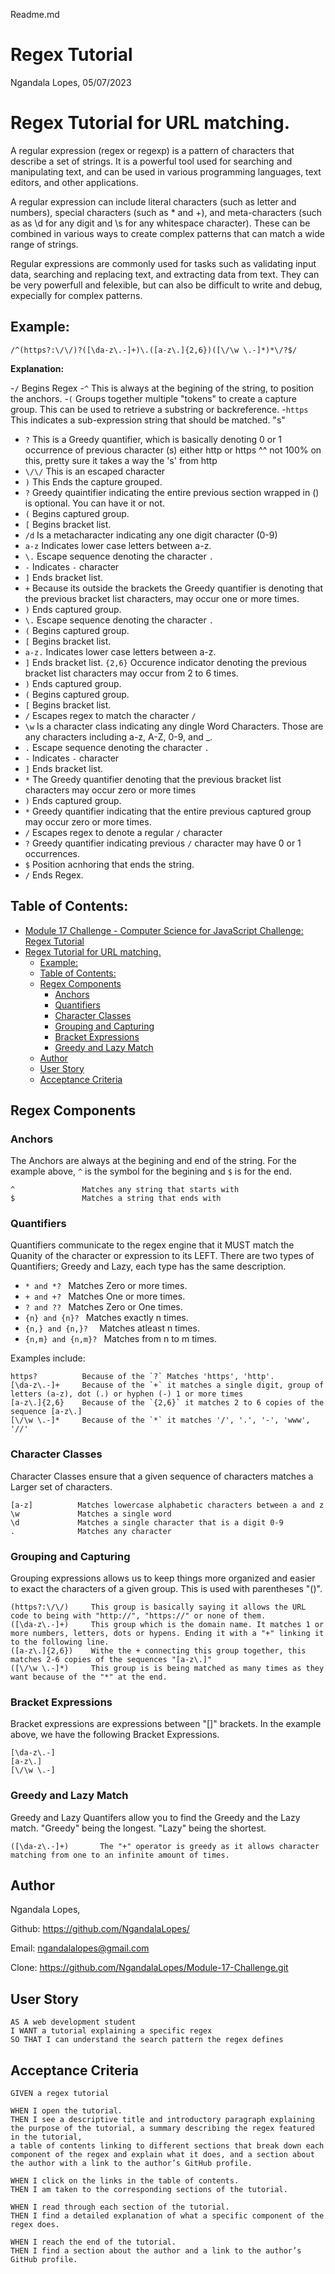 Readme.md
# Regex Tutorial

Ngandala Lopes, 05/07/2023

# Regex Tutorial for URL matching.

A regular expression (regex or regexp) is a pattern of characters that describe a set of strings. It is a powerful tool used for searching and manipulating text, and can be used in various programming languages, text editors, and other applications.

A regular expression can include literal characters (such as letter and numbers), special characters (such as * and +), and meta-characters (such as as \d for any digit and \s for any whitespace character).
These can be combined in various ways to create complex patterns that can match a wide range of strings.

Regular expressions are commonly used for tasks such as validating input data, searching and replacing text, and extracting data from text. They can be very powerfull and felexible, but can also be difficult to write and debug, expecially for complex patterns.


## Example:

```regexp
/^(https?:\/\/)?([\da-z\.-]+)\.([a-z\.]{2,6})([\/\w \.-]*)*\/?$/ 
```

**Explanation:**

-`/` Begins Regex
-`^` This is always at the begining of the string, to position the anchors.
-`(` Groups together multiple "tokens" to create a capture group. This can be used to retrieve a substring or backreference.
-`https` This indicates a sub-expression string that should be matched. "s"
- `?` This is a Greedy quantifier, which is basically denoting 0 or 1 occurrence of previous character (s) either http or https
^^ not 100% on this, pretty sure it takes a way the 's' from http
- `\/\/` This is an escaped character 
- `)` This Ends the capture grouped.
- `?` Greedy quaintifier indicating the entire previous section wrapped in () is optional. You can have it or not.
- `(` Begins captured group.
- `[` Begins bracket list.
- `/d` Is a metacharacter indicating any one digit character (0-9)
- `a-z` Indicates lower case letters between a-z.
- `\.` Escape sequence denoting the character `.`
- `-` Indicates `-` character
- `]` Ends bracket list.
- `+` Because its outside the brackets the Greedy quantifier is denoting that the previous bracket list characters, may occur one or more times.
- `)` Ends captured group.
- `\.` Escape sequence denoting the character `.`
- `(` Begins captured group.
- `[` Begins bracket list.
- `a-z.` Indicates lower case letters between a-z.
- `]` Ends bracket list.
`{2,6}` Occurence indicator denoting the previous bracket list characters may occur from 2 to 6 times.
- `)` Ends captured group.
- `(` Begins captured group.
- `[` Begins bracket list.
- `/` Escapes regex to match the character `/`
- `\w` Is a character class indicating any dingle Word Characters. Those are any characters including a-z, A-Z, 0-9, and _.
- `.` Escape sequence denoting the character `.`
- `-` Indicates `-` character
- `]` Ends bracket list.
- `*` The Greedy quantifier denoting that the previous bracket list characters may occur zero or more times
- `)` Ends captured group.
- `*` Greedy quantifier indicating that the entire previous captured group may occur zero or more times.
- `/` Escapes regex to denote a regular `/` character
- `?` Greedy quantifier indicating previous `/` character may have 0 or 1 occurrences.
- `$` Position acnhoring that ends the string.
- `/` Ends Regex.


## Table of Contents:

- [Module 17 Challenge - Computer Science for JavaScript Challenge: Regex Tutorial](#module-17-challenge---computer-science-for-javascript-challenge-regex-tutorial)
- [Regex Tutorial for URL matching.](#regex-tutorial-for-url-matching)
  - [Example:](#example)
  - [Table of Contents:](#table-of-contents)
  - [Regex Components](#regex-components)
    - [Anchors](#anchors)
    - [Quantifiers](#quantifiers)
    - [Character Classes](#character-classes)
    - [Grouping and Capturing](#grouping-and-capturing)
    - [Bracket Expressions](#bracket-expressions)
    - [Greedy and Lazy Match](#greedy-and-lazy-match)
  - [Author](#author)
  - [User Story](#user-story)
  - [Acceptance Criteria](#acceptance-criteria)


## Regex Components

### Anchors

The Anchors are always at the begining and end of the string. For the example above, `^` is the symbol for the begining and `$` is for the end.

```text
^               Matches any string that starts with
$               Matches a string that ends with 
```


### Quantifiers

Quantifiers communicate to the regex engine that it MUST match the Quanity of the character or expression to its LEFT. 
There are two types of Quantifiers; Greedy and Lazy, each type has the same description.
- `* and *? `           Matches Zero or more times. 
- `+ and +? `           Matches One or more times.
- `? and ?? `           Matches Zero or One times.
- `{n} and {n}? `       Matches exactly n times.
- `{n,} and {n,}?  `    Matches atleast n times.
- `{n,m} and {n,m}? `   Matches from n to m times.

Examples include:

```text
https?          Because of the `?` Matches 'https', 'http'. 
[\da-z\.-]+     Because of the `+` it matches a single digit, group of letters (a-z), dot (.) or hyphen (-) 1 or more times
[a-z\.]{2,6}    Because of the `{2,6}` it matches 2 to 6 copies of the sequence [a-z\.]
[\/\w \.-]*     Because of the `*` it matches '/', '.', '-', 'www', '//'
```

### Character Classes

Character Classes ensure that a given sequence of characters matches a Larger set of characters. 


```text
[a-z]          Matches lowercase alphabetic characters between a and z
\w             Matches a single word
\d             Matches a single character that is a digit 0-9
.              Matches any character
```

### Grouping and Capturing

Grouping expressions allows us to keep things more organized and easier to exact the characters of a given group. This is used with parentheses "()".

```text
(https?:\/\/)     This group is basically saying it allows the URL code to being with "http://", "https://" or none of them.
([\da-z\.-]+)     This group which is the domain name. It matches 1 or more numbers, letters, dots or hypens. Ending it with a "+" linking it to the following line.
([a-z\.]{2,6})    Withe the + connecting this group together, this matches 2-6 copies of the sequences "[a-z\.]"
([\/\w \.-]*)     This group is is being matched as many times as they want because of the "*" at the end. 

```

### Bracket Expressions

Bracket expressions are expressions between "[]" brackets. In the example above, we have the following Bracket Expressions.

```text
[\da-z\.-]
[a-z\.]
[\/\w \.-]
```

### Greedy and Lazy Match

Greedy and Lazy Quantifers allow you to find the Greedy and the Lazy match. "Greedy" being the longest. "Lazy" being the shortest.

```text
([\da-z\.-]+)       The "+" operator is greedy as it allows character matching from one to an infinite amount of times.
```


## Author

Ngandala Lopes,

Github: https://github.com/NgandalaLopes/

Email: ngandalalopes@gmail.com

Clone: https://github.com/NgandalaLopes/Module-17-Challenge.git
## User Story

```text
AS A web development student
I WANT a tutorial explaining a specific regex
SO THAT I can understand the search pattern the regex defines
```

## Acceptance Criteria

```text
GIVEN a regex tutorial

WHEN I open the tutorial.
THEN I see a descriptive title and introductory paragraph explaining the purpose of the tutorial, a summary describing the regex featured in the tutorial, 
a table of contents linking to different sections that break down each component of the regex and explain what it does, and a section about the author with a link to the author’s GitHub profile.

WHEN I click on the links in the table of contents.
THEN I am taken to the corresponding sections of the tutorial.

WHEN I read through each section of the tutorial.
THEN I find a detailed explanation of what a specific component of the regex does.

WHEN I reach the end of the tutorial.
THEN I find a section about the author and a link to the author’s GitHub profile.
```
